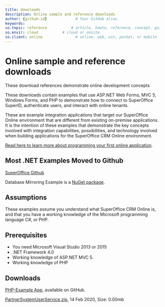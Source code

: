 ```yaml
---
title: downloads
description: Online sample and reference downloads
author: {github-id}             # Your GitHub alias.
keywords:
so.topic: reference           # article, howto, reference, concept, guide
so.envir: cloud           # cloud or onsite
so.client: online               # online, web, win, pocket, or mobile
---
```


# Online sample and reference downloads

These download references demonstrate online development concepts

These downloads contain examples that use ASP.NET Web Forms, MVC 5, Windows Forms, and PHP to demonstrate how to connect to SuperOffice SuperID, authenticate users, and interact with online tenants.

These are example integration applications that target our SuperOffice Online environment that are different from existing on-premise applications. It is the intention of these examples that demonstrate the key concepts involved with integration capabilities, possibilities, and technology involved when building applications for the SuperOffice CRM Online environment.

[Read here to learn more about programming your first online application][1].

## Most .NET Examples Moved to Github

[SuperOffice Github][2]

Database Mirroring Example is a [NuGet package][3].

## Assumptions

These examples assume you understand what SuperOffice CRM Online is, and that you have a working knowledge of the Microsoft programming language C#, or PHP.

## Prerequisites

* You need Microsoft Visual Studio 2013 or 2015
* .NET Framework 4.0
* Working knowledge of ASP.NET MVC 5.
* Working knowledge of PHP

## Downloads

[PHP-Example App][4], available on GitHub.

[PartnerSystemUserService.zip][7], 14 Feb 2020, Size: 0.00mb

<!-- Referenced links -->
[1]: ../../../superoffice-docs/docs/apps/getting-started/index.md
[2]: https://github.com/SuperOffice/SuperOffice.DevNet.Online
[3]: ../../../superoffice-docs/docs/mirroring/overview.md
[4]: https://github.com/SuperOffice/devnet-php-oidc-soap
[7]: downloads/partnersystemuserservice.zip
